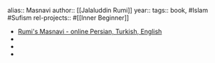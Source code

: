 alias:: Masnavi
author:: [[Jalaluddin Rumi]]
year::
tags:: book, #Islam #Sufism
rel-projects:: #[[Inner Beginner]]


- [Rumi's Masnavi - online Persian, Turkish, English](http://www.masnavi.net/)
-
-
-
